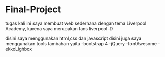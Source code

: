 # Final-Project

tugas kali ini saya membuat web sederhana dengan tema Liverpool Academy, karena saya merupakan fans liverpool :D

disini saya menggunakan html,css dan javascript
disini juga saya menggunakan tools tambahan yaitu
-bootstrap 4
-jQuery
-fontAwesome
-ekkoLighbox

